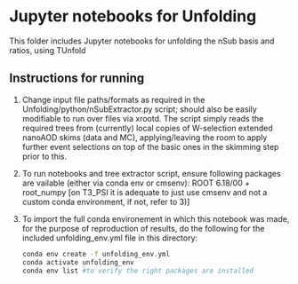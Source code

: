 # Jupyter notebooks for Unfolding

This folder includes Jupyter notebooks for unfolding the nSub basis and ratios, using TUnfold

## Instructions for running

1) Change input file paths/formats as required in the Unfolding/python/nSubExtractor.py script; should also be easily modifiable to run over files via xrootd. The script simply reads the required trees from (currently) local copies of W-selection extended nanoAOD skims (data and MC), applying/leaving the room to apply further event selections on top of the basic ones in the skimming step prior to this.

2) To run notebooks and tree extractor script, ensure following packages are vailable (either via conda env or cmsenv):
   ROOT 6.18/00 +
   root_numpy
   [on T3_PSI it is adequate to just use cmsenv and not a custom conda environment, if not, refer to 3)]
   
3) To import the full conda environement in which this notebook was made, for the purpose of reproduction of results, do the following for the included unfolding_env.yml file in this directory:

    ```bash
    conda env create -f unfolding_env.yml
    conda activate unfolding_env
    conda env list #to verify the right packages are installed

    ```

    
